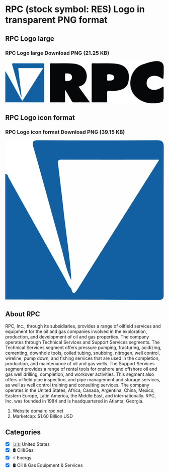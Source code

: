 # RPC (stock symbol: RES) Logo in transparent PNG format

## RPC Logo large

### RPC Logo large Download PNG (21.25 KB)

![RPC Logo large Download PNG (21.25 KB)](/img/orig/RES_BIG-5f4c6cf7.png)

## RPC Logo icon format

### RPC Logo icon format Download PNG (39.15 KB)

![RPC Logo icon format Download PNG (39.15 KB)](/img/orig/RES-f0df260a.png)

## About RPC

RPC, Inc., through its subsidiaries, provides a range of oilfield services and equipment for the oil and gas companies involved in the exploration, production, and development of oil and gas properties. The company operates through Technical Services and Support Services segments. The Technical Services segment offers pressure pumping, fracturing, acidizing, cementing, downhole tools, coiled tubing, snubbing, nitrogen, well control, wireline, pump down, and fishing services that are used in the completion, production, and maintenance of oil and gas wells. The Support Services segment provides a range of rental tools for onshore and offshore oil and gas well drilling, completion, and workover activities. This segment also offers oilfield pipe inspection, and pipe management and storage services, as well as well control training and consulting services. The company operates in the United States, Africa, Canada, Argentina, China, Mexico, Eastern Europe, Latin America, the Middle East, and internationally. RPC, Inc. was founded in 1984 and is headquartered in Atlanta, Georgia.

1. Website domain: rpc.net
2. Marketcap: $1.60 Billion USD


## Categories
- [x] 🇺🇸 United States
- [x] 🛢 Oil&Gas
- [x] ⚡ Energy
- [x] 🛢️ Oil & Gas Equipment & Services
